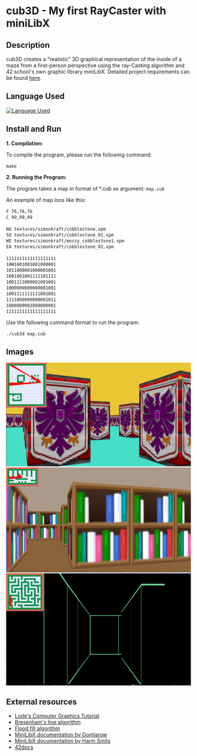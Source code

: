 # cub3D - My first RayCaster with miniLibX

## Description

cub3D creates a “realistic” 3D graphical representation of the inside of a maze from a first-person perspective using the ray-Casting algorithm and 42 school's own graphic library miniLibX. Detailed project requirements can be found [here](cub3d.pdf).

## Language Used

[![Language Used](https://skills.thijs.gg/icons?i=c)](https://skills.thijs.gg)

## Install and Run

**1. Compilation:**

To compile the program, please run the following command:

	make

**2. Running the Program:**

The program takes a map in format of *.cub as argument:
	`map.cub`

An example of map loos like this:

	F 76,76,76
	C 99,99,99

	NO textures/simonkraft/cobblestone.xpm
	SO textures/simonkraft/cobblestone_01.xpm
	WE textures/simonkraft/mossy_cobblestone1.xpm
	EA textures/simonkraft/cobblestone_02.xpm

	1111111111111111111
	10W1001001001000001
	1011000001000001001
	1001001001111101111
	1001111000001001001
	1000000000000001001
	1001111111111001001
	1111000000000001011
	1000000001000000001
	1111111111111111111

Use the following command format to run the program:

	./cub3d map.cub



## Images

![Visulization](diagram/eagle.png)
![Visulization](diagram/library.png)
![Visulization](diagram/maze.png)


## External resources

+ [Lode's Computer Graphics Tutorial](https://lodev.org/cgtutor/raycasting.html)
+ [Bresenham's line algorithm](https://en.wikipedia.org/wiki/Bresenham%27s_line_algorithm)
+ [Flood fill algorithm](https://en.wikipedia.org/wiki/Flood_fill)
+ [MiniLibX documentation by Gontjarow](https://gontjarow.github.io/MiniLibX/)
+ [MiniLibX documentation by Harm Smits](https://harm-smits.github.io/42docs/)
+ [42docs](https://harm-smits.github.io/42docs/projects/cub3d)
